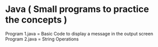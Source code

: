 # Java ( Small programs to practice the concepts )

Program 1.java = Basic Code to display a message in the output screen
Program 2.java = String Operations
